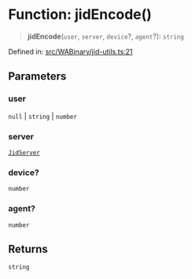 # Function: jidEncode()

> **jidEncode**(`user`, `server`, `device`?, `agent`?): `string`

Defined in: [src/WABinary/jid-utils.ts:21](https://github.com/Fokusdotid/Baileys/blob/db1d3e5f41e9eede5877460f9adbb0224021575c/src/WABinary/jid-utils.ts#L21)

## Parameters

### user

`null` | `string` | `number`

### server

[`JidServer`](../type-aliases/JidServer.md)

### device?

`number`

### agent?

`number`

## Returns

`string`
